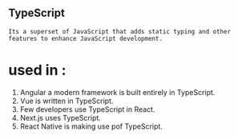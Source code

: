 ## TypeScript
    Its a superset of JavaScript that adds static typing and other features to enhance JavaScript development.
# used in : 
 1) Angular a modern framework is built entirely in TypeScript.
 2) Vue is written in TypeScript.
 3) Few developers use TypeScript in React.
 4) Next.js uses TypeScript.
 5) React Native is making use pof TypeScript.